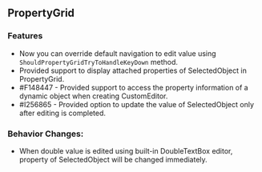 ## PropertyGrid

### Features

* Now you can override default navigation to edit value using `ShouldPropertyGridTryToHandleKeyDown` method.
* Provided support to display attached properties of SelectedObject in PropertyGrid.
* \#F148447 - Provided support to access the property information of a dynamic object when creating CustomEditor.
* \#I256865 - Provided option to update the value of SelectedObject only after editing is completed.

### Behavior Changes:

* When double value is edited using built-in DoubleTextBox editor, property of SelectedObject will be changed immediately.